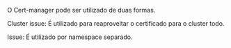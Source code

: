 O Cert-manager pode ser utilizado de duas formas.

Cluster issue:
É utilizado para reaproveitar o certificado para o cluster todo.

Issue:
É utilizado por namespace separado.